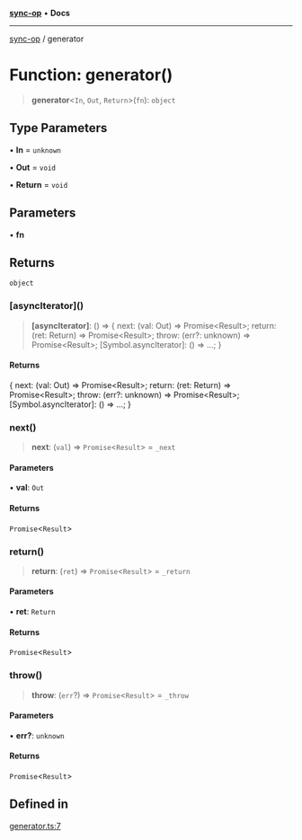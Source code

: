 [**sync-op**](../README.md) • **Docs**

***

[sync-op](../README.md) / generator

# Function: generator()

> **generator**\<`In`, `Out`, `Return`\>(`fn`): `object`

## Type Parameters

• **In** = `unknown`

• **Out** = `void`

• **Return** = `void`

## Parameters

• **fn**

## Returns

`object`

### \[asyncIterator\]()

> **\[asyncIterator\]**: () => \{ next: (val: Out) =\> Promise\<Result\>; return: (ret: Return) =\> Promise\<Result\>; throw: (err?: unknown) =\> Promise\<Result\>; \[Symbol.asyncIterator\]: () =\> ...; \}

#### Returns

\{ next: (val: Out) =\> Promise\<Result\>; return: (ret: Return) =\> Promise\<Result\>; throw: (err?: unknown) =\> Promise\<Result\>; \[Symbol.asyncIterator\]: () =\> ...; \}

### next()

> **next**: (`val`) => `Promise`\<`Result`\> = `_next`

#### Parameters

• **val**: `Out`

#### Returns

`Promise`\<`Result`\>

### return()

> **return**: (`ret`) => `Promise`\<`Result`\> = `_return`

#### Parameters

• **ret**: `Return`

#### Returns

`Promise`\<`Result`\>

### throw()

> **throw**: (`err`?) => `Promise`\<`Result`\> = `_throw`

#### Parameters

• **err?**: `unknown`

#### Returns

`Promise`\<`Result`\>

## Defined in

[generator.ts:7](https://github.com/dhcmrlchtdj/sync-op/blob/163328e6c4e45f4e1851de6e0cd2086a60714f03/src/generator.ts#L7)

